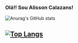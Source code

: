 ### Olá!! Sou Alisson Calazans!
![Anurag's GitHub stats](https://github-readme-stats.vercel.app/api?username=AlissonCalazans&show_icons=true&theme=gruvbox&bg_color=000)

[![Top Langs](https://github-readme-stats.vercel.app/api/top-langs/?username=anuraghazra&layout=compact&theme=gruvbox&bg_color=000)](https://github.com/anuraghazra/github-readme-stats)
----------------------------------------------------------------------------------------------------------------------------------------------
